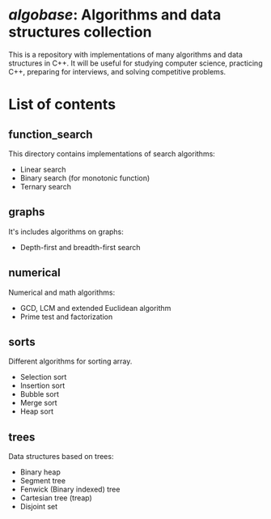 # _algobase_: Algorithms and data structures collection
This is a repository with implementations of many algorithms and data structures in C++. It will be useful for studying computer science, practicing C++, preparing for interviews, and solving competitive problems.

# List of contents

## function_search
This directory contains implementations of search algorithms:
 * Linear search
 * Binary search (for monotonic function)
 * Ternary search

## graphs
It's includes algorithms on graphs:
 * Depth-first and breadth-first search

## numerical
Numerical and math algorithms:
 * GCD, LCM and extended Euclidean algorithm
 * Prime test and factorization

## sorts
Different algorithms for sorting array.
 * Selection sort
 * Insertion sort
 * Bubble sort
 * Merge sort
 * Heap sort

## trees
Data structures based on trees:
 * Binary heap
 * Segment tree
 * Fenwick (Binary indexed) tree
 * Cartesian tree (treap)
 * Disjoint set
